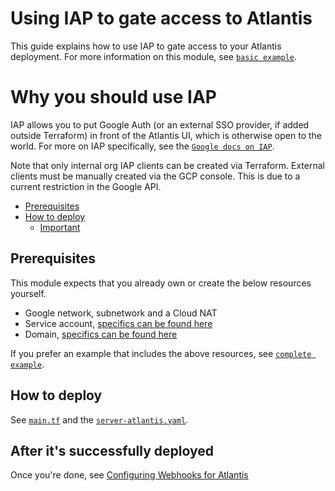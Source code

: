# Using IAP to gate access to Atlantis

This guide explains how to use IAP to gate access to your Atlantis deployment. For more information on this module, see [`basic example`](https://github.com/bschaatsbergen/atlantis-on-gcp-vm/tree/master/examples/basic).

# Why you should use IAP

IAP allows you to put Google Auth (or an external SSO provider, if added outside Terraform) in front of the Atlantis UI, which is otherwise open to the world. For more on IAP specifically, see the [`Google docs on IAP`](https://cloud.google.com/iap/docs/concepts-overview).

Note that only internal org IAP clients can be created via Terraform. External clients must be manually created via the GCP console. This is due to a current restriction in the Google API.

- [Prerequisites](#prerequisites)
- [How to deploy](#how-to-deploy)
  - [Important](#important)

## Prerequisites

This module expects that you already own or create the below resources yourself.

- Google network, subnetwork and a Cloud NAT
- Service account, [specifics can be found here](../../README.md#service-account)
- Domain, [specifics can be found here](../../README.md#dns-record)

If you prefer an example that includes the above resources, see [`complete example`](https://github.com/bschaatsbergen/atlantis-on-gcp-vm/tree/master/examples/complete).

## How to deploy

See [`main.tf`](https://github.com/bschaatsbergen/atlantis-on-gcp-vm/tree/master/examples/basic/main.tf) and the [`server-atlantis.yaml`](https://github.com/bschaatsbergen/atlantis-on-gcp-vm/tree/master/examples/basic/server-atlantis.yaml).

## After it's successfully deployed

Once you're done, see [Configuring Webhooks for Atlantis](https://www.runatlantis.io/docs/configuring-webhooks.html#configuring-webhooks)
